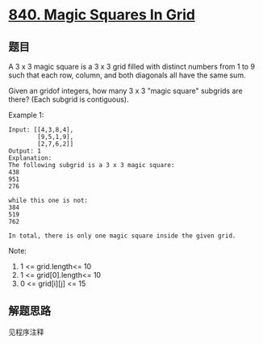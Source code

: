 # [840. Magic Squares In Grid](https://leetcode-cn.com/problems/magic-squares-in-grid/)

## 题目

A 3 x 3 magic square is a 3 x 3 grid filled with distinct numbers from 1 to 9 such that each row, column, and both diagonals all have the same sum.

Given an gridof integers, how many 3 x 3 "magic square" subgrids are there? (Each subgrid is contiguous).

Example 1:

```text
Input: [[4,3,8,4],
        [9,5,1,9],
        [2,7,6,2]]
Output: 1
Explanation:
The following subgrid is a 3 x 3 magic square:
438
951
276

while this one is not:
384
519
762

In total, there is only one magic square inside the given grid.
```

Note:

1. 1 <= grid.length<= 10
1. 1 <= grid[0].length<= 10
1. 0 <= grid[i][j] <= 15

## 解题思路

见程序注释
